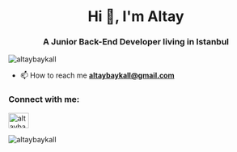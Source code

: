 <h1 align="center">Hi 👋, I'm Altay</h1>
<h3 align="center">A Junior Back-End Developer living in Istanbul</h3>

<p align="left"> <img src="https://komarev.com/ghpvc/?username=altaybaykall&label=Profile%20views&color=0e75b6&style=flat" alt="altaybaykall" /> </p>

 
- 📫 How to reach me **altaybaykall@gmail.com**

<h3 align="left">Connect with me:</h3>
<p align="left">
<a href="https://linkedin.com/in/altaybaykal" target="blank"><img align="center" src="https://raw.githubusercontent.com/rahuldkjain/github-profile-readme-generator/master/src/images/icons/Social/linked-in-alt.svg" alt="altaybaykal" height="30" width="40" /></a>
</p>



<p><img align="center" src="https://github-readme-stats.vercel.app/api/top-langs?username=altaybaykall&show_icons=true&locale=en&layout=compact" alt="altaybaykall" /></p>
